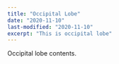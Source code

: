 ```yaml
---
title: "Occipital Lobe"
date: "2020-11-10"
last-modified: "2020-11-10"
excerpt: "This is occipital lobe"
---
```


Occipital lobe contents.
